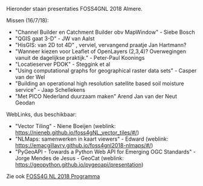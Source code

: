 Hieronder staan presentaties FOSS4GNL 2018 Almere.

Missen (16/7/18):

* "Channel Builder en Catchment Builder obv MapWindow" - Siebe Bosch
* "QGIS gaat 3-D" - JW van Aalst
* "HisGIS: van 2D tot 4D" , verviel, vervangend praatje Jan Hartmann?
* "Wanneer kiezen voor Leaflet of OpenLayers (2,3,4)? Overwegingen vanuit de dagelijkse praktijk." - Peter-Paul Koonings
* "Locatieserver PDOK" - Steggink et al
* "Using computational graphs for geographical raster data sets" - Casper van der Wel
* "Building an operational high resolution satellite based soil moisture service" - Jaap Schellekens
* "Met PICO Nederland duurzaam maken" Arend Jan van der Neut Geodan

WebLinks, dus beschikbaar:

* "Vector Tiling" - Niene Boeijen (weblink: https://nieneb.github.io/foss4gNL_vector_tiles/#/)
* "NLMaps: samenwerken in kaart viewers" - Edward (weblink: https://emacgillavry.github.io/foss4gnl2018-nlmaps/#/)
* "PyGeoAPI - Towards a Python Web API for Emerging OGC Standards" - Jorge Mendes de Jesus - GeoCat (weblink: https://geopython.github.io/pygeoapi/presentation)

Zie ook [FOSS4G NL 2018 Programma](https://foss4g.nl/conference/)
